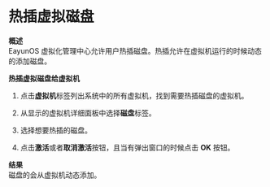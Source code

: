 # 热插虚拟磁盘

**概述**<br/>
EayunOS 虚拟化管理中心允许用户热插磁盘。热插允许在虚拟机运行的时候动态的添加磁盘。


**热插虚拟磁盘给虚拟机**

1. 点击**虚拟机**标签列出系统中的所有虚拟机，找到需要热插磁盘的虚拟机。

2. 从显示的虚拟机详细面板中选择**磁盘**标签。

3. 选择想要热插的磁盘。

4. 点击**激活**或者**取消激活**按钮，且当有弹出窗口的时候点击 **OK** 按钮。

**结果**<br/>
磁盘的会从虚拟机动态添加。
